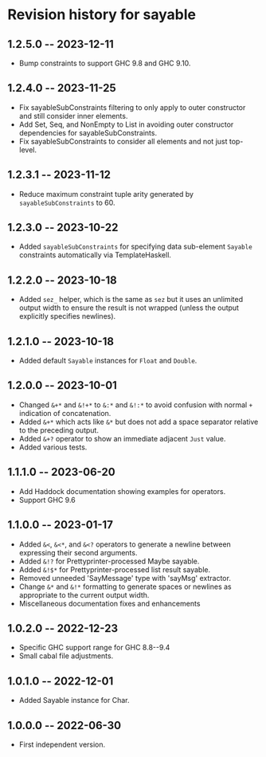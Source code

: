 # Revision history for sayable

## 1.2.5.0 -- 2023-12-11

* Bump constraints to support GHC 9.8 and GHC 9.10.

## 1.2.4.0 -- 2023-11-25

* Fix sayableSubConstraints filtering to only apply to outer constructor and
  still consider inner elements.
* Add Set, Seq, and NonEmpty to List in avoiding outer constructor dependencies
  for sayableSubConstraints.
* Fix sayableSubConstraints to consider all elements and not just top-level.


## 1.2.3.1 -- 2023-11-12

* Reduce maximum constraint tuple arity generated by `sayableSubConstraints` to
  60.

## 1.2.3.0 -- 2023-10-22

* Added `sayableSubConstraints` for specifying data sub-element `Sayable`
  constraints automatically via TemplateHaskell.

## 1.2.2.0 -- 2023-10-18

* Added `sez_` helper, which is the same as `sez` but it uses an unlimited output
  width to ensure the result is not wrapped (unless the output explicitly
  specifies newlines).

## 1.2.1.0 -- 2023-10-18

* Added default `Sayable` instances for `Float` and `Double`.

## 1.2.0.0 -- 2023-10-01

* Changed `&+*` and `&!+*` to `&:*` and `&!:*` to avoid confusion with normal `+`
  indication of concatenation.
* Added `&+*` which acts like `&*` but does not add a space separator relative to
  the preceding output.
* Added `&+?` operator to show an immediate adjacent `Just` value.
* Added various tests.

## 1.1.1.0 -- 2023-06-20

* Add Haddock documentation showing examples for operators.
* Support GHC 9.6

## 1.1.0.0 -- 2023-01-17

* Added `&<`, `&<*`, and `&<?` operators to generate a newline between expressing
  their second arguments.
* Added `&!?` for Prettyprinter-processed Maybe sayable.
* Added `&!$*` for Prettyprinter-processed list result sayable.
* Removed unneeded 'SayMessage' type with 'sayMsg' extractor.
* Change `&*` and `&!*` formatting to generate spaces or newlines as appropriate
  to the current output width.
* Miscellaneous documentation fixes and enhancements

## 1.0.2.0 -- 2022-12-23

* Specific GHC support range for GHC 8.8--9.4
* Small cabal file adjustments.

## 1.0.1.0 -- 2022-12-01

* Added Sayable instance for Char.

## 1.0.0.0 -- 2022-06-30

* First independent version.
